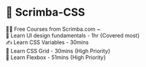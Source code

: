 # 🔖 Scrimba-CSS
👨‍💻 Free Courses from Scrimba.com ~
<br>
👀 Learn UI design fundamentals - 1hr {Covered most}
<br>
✍️ Learn CSS Variables - 30mins
<br>
🍫 Learn CSS Grid - 30mins {High Priority}
<br>
🧮 Learn Flexbox - 51mins {High Priority}
